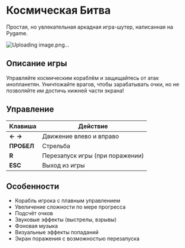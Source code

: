 # Космическая Битва

Простая, но увлекательная аркадная игра-шутер, написанная на Pygame.

![Uploading image.png…]()


## Описание игры
Управляйте космическим кораблём и защищайтесь от атак инопланетян. Уничтожайте врагов, чтобы зарабатывать очки, но не позволяйте им достичь нижней части экрана!

## Управление

| Клавиша       | Действие                          |
|---------------|-----------------------------------|
| **← →**       | Движение влево и вправо          |
| **ПРОБЕЛ**    | Стрельба                         |
| **R**         | Перезапуск игры (при поражении)  |
| **ESC**       | Выход из игры                    |

## Особенности
- Корабль игрока с плавным управлением
- Увеличение сложности по мере прогресса
- Подсчёт очков
- Звуковые эффекты (выстрелы, взрывы)
- Фоновая музыка
- Визуальные эффекты попаданий
- Экран поражения с возможностью перезапуска
